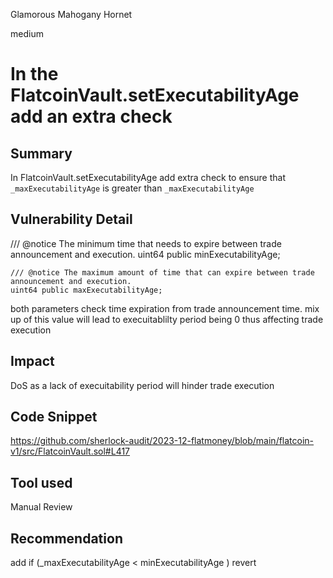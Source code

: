 Glamorous Mahogany Hornet

medium

# In the FlatcoinVault.setExecutabilityAge add an extra check

## Summary
 In FlatcoinVault.setExecutabilityAge add extra check to ensure that `_maxExecutabilityAge` is greater than `_maxExecutabilityAge` 

## Vulnerability Detail
 /// @notice The minimum time that needs to expire between trade announcement and execution.
    uint64 public minExecutabilityAge;

    /// @notice The maximum amount of time that can expire between trade announcement and execution.
    uint64 public maxExecutabilityAge;

both parameters check time expiration from trade announcement time. mix up of this value will lead to execuitablilty period being 0 thus  affecting trade execution

## Impact
DoS as a lack of execuitability period will hinder trade execution

## Code Snippet
https://github.com/sherlock-audit/2023-12-flatmoney/blob/main/flatcoin-v1/src/FlatcoinVault.sol#L417

## Tool used

Manual Review

## Recommendation
add
if (_maxExecutabilityAge < minExecutabilityAge ) revert
